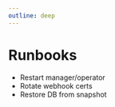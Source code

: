 ```yaml
---
outline: deep
---
```


# Runbooks

- Restart manager/operator
- Rotate webhook certs
- Restore DB from snapshot

